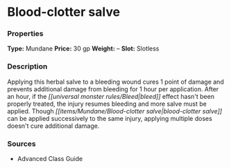 ﻿---
Title: "Blood-clotter salve"
Type: "Mundane"
Price: "30 gp"
Weight: "–"
Slot: "Slotless"
Description: |
  "Applying this herbal salve to a bleeding wound cures 1 point of damage and prevents additional damage from bleeding for 1 hour per application. After an hour, if the bleed effect hasn't been properly treated, the injury resumes bleeding and more salve must be applied. Though blood-clotter salve can be applied successively to the same injury, applying multiple doses doesn't cure additional damage."
Sources: "['Advanced Class Guide']"
---

# Blood-clotter salve

### Properties

**Type:** Mundane **Price:** 30 gp **Weight:** – **Slot:** Slotless

### Description

Applying this herbal salve to a bleeding wound cures 1 point of damage and prevents additional damage from bleeding for 1 hour per application. After an hour, if the _[[universal monster rules/Bleed|bleed]]_ effect hasn't been properly treated, the injury resumes bleeding and more salve must be applied. Though _[[items/Mundane/Blood-clotter salve|blood-clotter salve]]_ can be applied successively to the same injury, applying multiple doses doesn't cure additional damage.

### Sources

* Advanced Class Guide